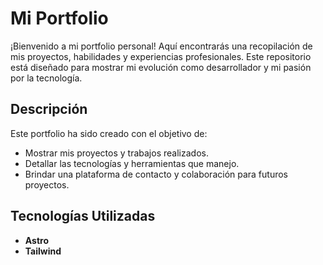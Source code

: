 # Mi Portfolio

¡Bienvenido a mi portfolio personal! Aquí encontrarás una recopilación de mis proyectos, habilidades y experiencias profesionales. Este repositorio está diseñado para mostrar mi evolución como desarrollador y mi pasión por la tecnología.

## Descripción

Este portfolio ha sido creado con el objetivo de:
- Mostrar mis proyectos y trabajos realizados.
- Detallar las tecnologías y herramientas que manejo.
- Brindar una plataforma de contacto y colaboración para futuros proyectos.

## Tecnologías Utilizadas

- **Astro**
- **Tailwind**